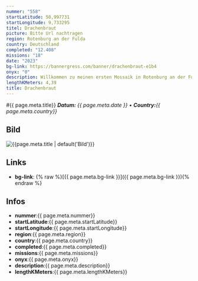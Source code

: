 ```yaml
---
nummer: "558"
startLatitude: 50,997731
startLongitude: 9,733295
titel: Drachenbraut
picture: Bitte Url nachtragen
region: Rotenburg an der Fulda
country: Deutschland
completed: "12.408"
missions: "18"
date: "2023"
bg-link: https://bannergress.com/banner/drachenbraut-e1b4
onyx: "0"
description: Willkommen zu meinen ersten Mossaik in Rotenburg an der Fulda.
lengthKMeters: 4,39
title: Drachenbraut
---
```


#{{ page.meta.title}}
_**Datum:** {{ page.meta.date }} • **Country:**{{ page.meta.country}}_

## Bild
![{{page.meta.title | default('Bild')}}]({{page.meta.picture}})

## Links
- **bg-link**: {% raw %}[{{ page.meta.bg-link }}]({{ page.meta.bg-link }}){% endraw %}

## Infos
- **nummer**:{{ page.meta.nummer}}
- **startLatitude**:{{ page.meta.startLatitude}}
- **startLongitude**:{{ page.meta.startLongitude}}
- **region**:{{ page.meta.region}}
- **country**:{{ page.meta.country}}
- **completed**:{{ page.meta.completed}}
- **missions**:{{ page.meta.missions}}
- **onyx**:{{ page.meta.onyx}}
- **description**:{{ page.meta.description}}
- **lengthKMeters**:{{ page.meta.lengthKMeters}}


